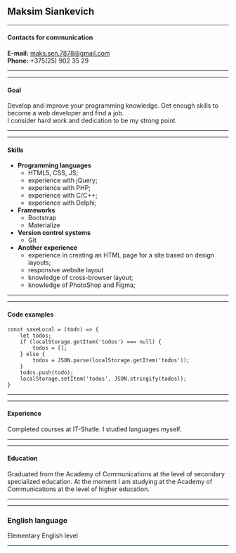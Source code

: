 ## Maksim Siankevich
***
#### Contacts for communication
**E-mail:** maks.sen.7878@gmail.com  
**Phone:** +375(25) 902 35 29
***

***
#### Goal
Develop and improve your programming knowledge. Get enough skills to become a web developer and find a job.  
I consider hard work and dedication to be my strong point.  
***

***
#### Skills
* **Programming languages**
    * HTML5, CSS, JS;
    * experience with jQuery;
    * experience with PHP;
    * experience with C/C++;
    * experience with Delphi;
* **Frameworks**    
    * Bootstrap
    * Materialize
* **Version control systems**
    * Git
* **Another experience**
    * experience in creating an HTML page for a site based on design layouts;
    * responsive website layout
    * knowledge of cross-browser layout;
    * knowledge of PhotoShop and Figma;
***

***
#### Code examples
```
const saveLocal = (todo) => {
    let todos;
    if (localStorage.getItem('todos') === null) {
        todos = [];
    } else {
        todos = JSON.parse(localStorage.getItem('todos'));
    }
    todos.push(todo);
    localStorage.setItem('todos', JSON.stringify(todos));
}
```
***

***
#### Experience
Completed courses at IT-Shatle. I studied languages ​​myself.
***

***
#### Education
Graduated from the Academy of Communications at the level of secondary specialized education. At the moment I am studying at the Academy of Communications at the level of higher education.
***

***
### English language
Elementary English level
***



